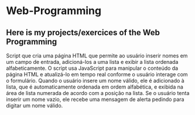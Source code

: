 # Web-Programming
Here is my projects/exercices of the Web Programming
--
 Script que cria uma página HTML que permite ao usuário inserir nomes em um campo de entrada, adicioná-los a uma lista e exibir
 a lista ordenada alfabeticamente. O script usa JavaScript para manipular o conteúdo da página HTML e atualizá-lo em tempo real
 conforme o usuário interage com o formulário. Quando o usuário insere um nome válido, ele é adicionado à lista, que é automaticamente
 ordenada em ordem alfabética, e exibida na área de lista numerada de acordo com a posição na lista. Se o usuário tenta inserir um nome
 vazio, ele recebe uma mensagem de alerta pedindo para digitar um nome válido.
